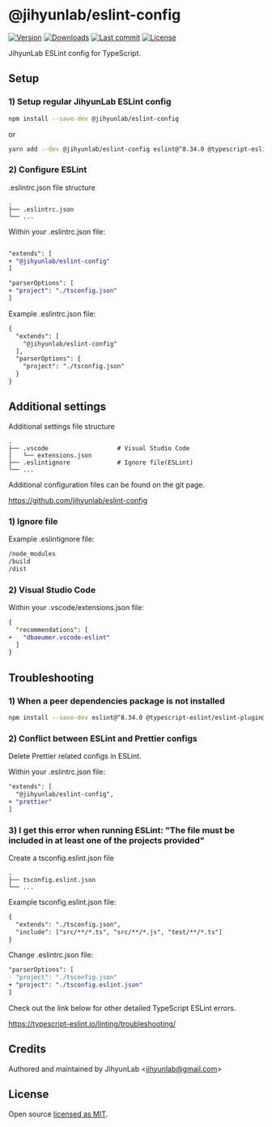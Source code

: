 # @jihyunlab/eslint-config

[![Version](https://img.shields.io/npm/v/@jihyunlab/eslint-config.svg?style=flat-square)](https://www.npmjs.com/package/@jihyunlab/eslint-config?activeTab=versions) [![Downloads](https://img.shields.io/npm/dt/@jihyunlab/eslint-config.svg?style=flat-square)](https://www.npmjs.com/package/@jihyunlab/eslint-config) [![Last commit](https://img.shields.io/github/last-commit/jihyunlab/eslint-config.svg?style=flat-square)](https://github.com/jihyunlab/eslint-config/graphs/commit-activity) [![License](https://img.shields.io/github/license/jihyunlab/eslint-config.svg?style=flat-square)](https://github.com/jihyunlab/eslint-config/blob/master/LICENSE)

JihyunLab ESLint config for TypeScript.

## Setup

### 1) Setup regular JihyunLab ESLint config

```bash
npm install --save-dev @jihyunlab/eslint-config
```

or

```bash
yarn add --dev @jihyunlab/eslint-config eslint@^8.34.0 @typescript-eslint/eslint-plugin@^5.52.0 @typescript-eslint/parser@^5.52.0 eslint-config-prettier@^8.6.0
```

### 2) Configure ESLint

.eslintrc.json file structure

    .
    ├── .eslintrc.json
    └── ...

Within your .eslintrc.json file:
```diff

"extends": [
+ "@jihyunlab/eslint-config"
]

```

```diff
"parserOptions": [
+ "project": "./tsconfig.json"
]
```

Example .eslintrc.json file:

```diff
{
  "extends": [
    "@jihyunlab/eslint-config"
  ],
  "parserOptions": {
    "project": "./tsconfig.json"
  }
}
```

## Additional settings

Additional settings file structure

    .
    ├── .vscode                   # Visual Studio Code
    │   └── extensions.json
    ├── .eslintignore             # Ignore file(ESLint)
    └── ...

Additional configuration files can be found on the git page.

https://github.com/jihyunlab/eslint-config

### 1) Ignore file

Example .eslintignore file:

```diff
/node_modules
/build
/dist
```

### 2) Visual Studio Code

Within your .vscode/extensions.json file:

```diff
{
  "recommendations": [
+   "dbaeumer.vscode-eslint"
  ]
}
```

## Troubleshooting

### 1) When a peer dependencies package is not installed

```bash
npm install --save-dev eslint@^8.34.0 @typescript-eslint/eslint-plugin@^5.52.0 @typescript-eslint/parser@^5.52.0 eslint-config-prettier@^8.6.0
```

### 2) Conflict between ESLint and Prettier configs

Delete Prettier related configs in ESLint.

Within your .eslintrc.json file:

```diff
"extends": [
  "@jihyunlab/eslint-config",
+ "prettier"
]
```

### 3) I get this error when running ESLint: "The file must be included in at least one of the projects provided"

Create a tsconfig.eslint.json file

    .
    ├── tsconfig.eslint.json
    └── ...

Example tsconfig.eslint.json file:

```diff
{
  "extends": "./tsconfig.json",
  "include": ["src/**/*.ts", "src/**/*.js", "test/**/*.ts"]
}
```

Change .eslintrc.json file:

```diff
"parserOptions": [
- "project": "./tsconfig.json"
+ "project": "./tsconfig.eslint.json"
]
```

Check out the link below for other detailed TypeScript ESLint errors.

https://typescript-eslint.io/linting/troubleshooting/

## Credits

Authored and maintained by JihyunLab <<jihyunlab@gmail.com>>

## License

Open source [licensed as MIT](https://github.com/jihyunlab/eslint-config/blob/master/LICENSE).
